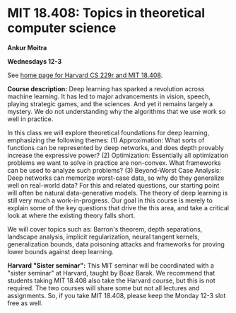 # MIT 18.408: Topics in theoretical computer science

__Ankur Moitra__

__Wednesdays 12-3__

See [home page for Harvard CS 229r and MIT 18.408](https://boazbk.github.io/mltheoryseminar/).

__Course description:__
Deep learning has sparked a revolution across machine learning. It has led to major advancements in vision, speech, playing strategic games, and the sciences. And yet it remains largely a mystery. We do not understanding why the algorithms that we use work so well in practice.

In this class we will explore theoretical foundations for deep learning, emphasizing the following themes:  (1) Approximation: What sorts of functions can be represented by deep networks, and does depth provably increase the expressive power?  (2) Optimization: Essentially all optimization problems we want to solve in practice are non-convex. What frameworks can be used to analyze such problems? (3) Beyond-Worst Case Analysis: Deep networks can memorize worst-case data, so why do they generalize well on real-world data? For this and related questions, our starting point will often be natural data-generative models. The theory of deep learning is still very much a work-in-progress. Our goal in this course is merely to explain some of the key questions that drive the this area, and take a critical look at where the existing theory falls short.

We will cover topics such as: Barron's theorem, depth separations, landscape analysis, implicit regularization, neural tangent kernels, generalization bounds, data poisoning attacks and frameworks for proving lower bounds against deep learning.
 
__Harvard "Sister seminar":__ This MIT seminar will be coordinated with a "sister seminar" at Harvard, taught by Boaz Barak. We recommend that students taking MIT 18.408 also take the Harvard course, but this is not required. The two courses will share some but not all lectures and assignments.  So, if you take MIT 18.408, please keep the Monday 12-3 slot free as well. 
